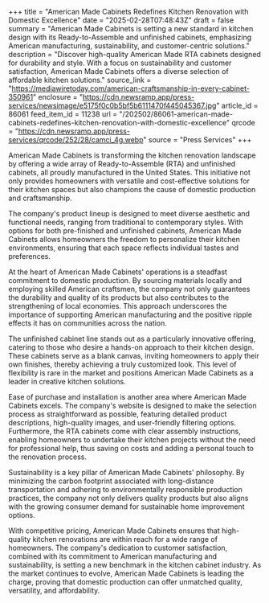 +++
title = "American Made Cabinets Redefines Kitchen Renovation with Domestic Excellence"
date = "2025-02-28T07:48:43Z"
draft = false
summary = "American Made Cabinets is setting a new standard in kitchen design with its Ready-to-Assemble and unfinished cabinets, emphasizing American manufacturing, sustainability, and customer-centric solutions."
description = "Discover high-quality American Made RTA cabinets designed for durability and style. With a focus on sustainability and customer satisfaction, American Made Cabinets offers a diverse selection of affordable kitchen solutions."
source_link = "https://mediawiretoday.com/american-craftsmanship-in-every-cabinet-350961"
enclosure = "https://cdn.newsramp.app/press-services/newsimage/e5175f0c0b5bf5b6111470f445045367.jpg"
article_id = 86061
feed_item_id = 11238
url = "/202502/86061-american-made-cabinets-redefines-kitchen-renovation-with-domestic-excellence"
qrcode = "https://cdn.newsramp.app/press-services/qrcode/252/28/camci_4g.webp"
source = "Press Services"
+++

<p>American Made Cabinets is transforming the kitchen renovation landscape by offering a wide array of Ready-to-Assemble (RTA) and unfinished cabinets, all proudly manufactured in the United States. This initiative not only provides homeowners with versatile and cost-effective solutions for their kitchen spaces but also champions the cause of domestic production and craftsmanship.</p><p>The company's product lineup is designed to meet diverse aesthetic and functional needs, ranging from traditional to contemporary styles. With options for both pre-finished and unfinished cabinets, American Made Cabinets allows homeowners the freedom to personalize their kitchen environments, ensuring that each space reflects individual tastes and preferences.</p><p>At the heart of American Made Cabinets' operations is a steadfast commitment to domestic production. By sourcing materials locally and employing skilled American craftsmen, the company not only guarantees the durability and quality of its products but also contributes to the strengthening of local economies. This approach underscores the importance of supporting American manufacturing and the positive ripple effects it has on communities across the nation.</p><p>The unfinished cabinet line stands out as a particularly innovative offering, catering to those who desire a hands-on approach to their kitchen design. These cabinets serve as a blank canvas, inviting homeowners to apply their own finishes, thereby achieving a truly customized look. This level of flexibility is rare in the market and positions American Made Cabinets as a leader in creative kitchen solutions.</p><p>Ease of purchase and installation is another area where American Made Cabinets excels. The company's website is designed to make the selection process as straightforward as possible, featuring detailed product descriptions, high-quality images, and user-friendly filtering options. Furthermore, the RTA cabinets come with clear assembly instructions, enabling homeowners to undertake their kitchen projects without the need for professional help, thus saving on costs and adding a personal touch to the renovation process.</p><p>Sustainability is a key pillar of American Made Cabinets' philosophy. By minimizing the carbon footprint associated with long-distance transportation and adhering to environmentally responsible production practices, the company not only delivers quality products but also aligns with the growing consumer demand for sustainable home improvement options.</p><p>With competitive pricing, American Made Cabinets ensures that high-quality kitchen renovations are within reach for a wide range of homeowners. The company's dedication to customer satisfaction, combined with its commitment to American manufacturing and sustainability, is setting a new benchmark in the kitchen cabinet industry. As the market continues to evolve, American Made Cabinets is leading the charge, proving that domestic production can offer unmatched quality, versatility, and affordability.</p>